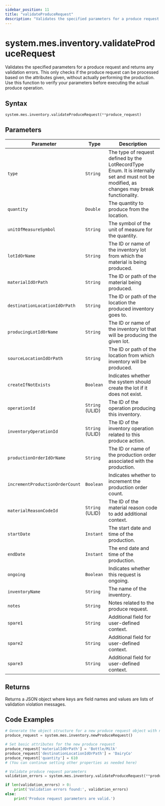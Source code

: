 ```yaml
---
sidebar_position: 11
title: "validateProduceRequest"
description: "Validates the specified parameters for a produce request and returns any validation errors."
---
```


# system.mes.inventory.validateProduceRequest

Validates the specified parameters for a produce request and returns any validation errors. This only checks if the produce request can be processed based on the attributes given, without actually performing the production. Use this function to verify your parameters before executing the actual produce operation.

## Syntax

```python
system.mes.inventory.validateProduceRequest(**produce_request)
```

## Parameters

| Parameter                       | Type            | Description                                                                                                                               |
| ------------------------------- | --------------- | ----------------------------------------------------------------------------------------------------------------------------------------- |
| `type`                          | `String`        | The type of request defined by the LotRecordType Enum. It is internally set and must not be modified, as changes may break functionality. |
| `quantity`                      | `Double`        | The quantity to produce from the location.                                                                                                |
| `unitOfMeasureSymbol`           | `String`        | The symbol of the unit of measure for the quantity.                                                                                       |
| `lotIdOrName`                   | `String`        | The ID or name of the inventory lot from which the material is being produced.                                                            |
| `materialIdOrPath`              | `String`        | The ID or path of the material being produced.                                                                                            |
| `destinationLocationIdOrPath`   | `String`        | The ID or path of the location the produced inventory goes to.                                                                            |
| `producingLotIdOrName`          | `String`        | The ID or name of the inventory lot that will be producing the given lot.                                                                 |
| `sourceLocationIdOrPath`        | `String`        | The ID or path of the location from which inventory will be produced.                                                                     |
| `createIfNotExists`             | `Boolean`       | Indicates whether the system should create the lot if it does not exist.                                                                  |
| `operationId`                   | `String` (ULID) | The ID of the operation producing this inventory.                                                                                         |
| `inventoryOperationId`          | `String` (ULID) | The ID of the inventory operation related to this produce action.                                                                         |
| `productionOrderIdOrName`       | `String`        | The ID or name of the production order associated with the production.                                                                    |
| `incrementProductionOrderCount` | `Boolean`       | Indicates whether to increment the production order count.                                                                                |
| `materialReasonCodeId`          | `String` (ULID) | The ID of the material reason code to add additional context.                                                                             |
| `startDate`                     | `Instant`       | The start date and time of the production.                                                                                                |
| `endDate`                       | `Instant`       | The end date and time of the production.                                                                                                  |
| `ongoing`                       | `Boolean`       | Indicates whether this request is ongoing.                                                                                                |
| `inventoryName`                 | `String`        | The name of the inventory.                                                                                                                |
| `notes`                         | `String`        | Notes related to the produce request.                                                                                                     |
| `spare1`                        | `String`        | Additional field for user-defined context.                                                                                                |
| `spare2`                        | `String`        | Additional field for user-defined context.                                                                                                |
| `spare3`                        | `String`        | Additional field for user-defined context.                                                                                                |

## Returns

Returns a JSON object where keys are field names and values are lists of validation violation messages.

## Code Examples

```python
# Generate the object structure for a new produce request object with no initial arguments
produce_request = system.mes.inventory.newProduceRequest()

# Set basic attributes for the new produce request
produce_request['materialIdOrPath'] = 'Bottle/Milk'
produce_request['destinationLocationIdOrPath'] = 'DairyCo'
produce_request['quantity'] = 610
# (You can continue setting other properties as needed here)

# Validate produce request parameters
validation_errors = system.mes.inventory.validateProduceRequest(**produce_request)

if len(validation_errors) > 0:
    print('Validation errors found:', validation_errors)
else:
    print('Produce request parameters are valid.')
```
